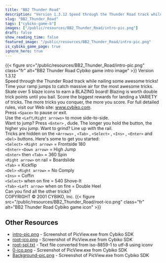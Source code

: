 ```yaml
---
title: "BB2 Thunder Road"
description: "Version 1.3.12 Speed through the Thunder Road track while nailing some awesome tricks! Time your ramp jumps to catch massive air for the most awesome tricks. Skate over 5 blaze icons to earn a BLAZING board! Blazing is worth double trick points until you bail. Score the biggest ..."
slug: "BB2_Thunder_Road"
tags: ["cybiko-game-b"]
images: ["/public/resources/BB2_Thunder_Road/intro-pic.png"]
draft: false
show_reading_time: false
featured_image: "/public/resources/BB2_Thunder_Road/intro-pic.png"
is_cybiko_game_page: true
ignore_hero: true
---
```

{{< figure src="/public/resources/BB2_Thunder_Road/intro-pic.png" class="fr" alt="BB2 Thunder Road Cybiko game intro image" >}}
Version 1.3.12 \
Speed through the Thunder Road track while nailing some awesome tricks! Time your ramp jumps to catch massive air for the most awesome tricks. Skate over 5 blaze icons to earn a BLAZING board! Blazing is worth double trick points until you bail. Score the biggest rewards for landing a VARIETY of tricks. The more tricks you conquer, the more you score. For full detailed rules, visit our Web site: www.cybiko.com. \
Press `<Space>`  to pause or exit. \
Use the `<Left/Right arrows>`  to move side-to-side. \
Want to jump? Press `<Enter>` , dude. The longer you hold the button, the higher you jump. Want to grind? Line up with the rail. \
Tricks are hidden on the `<Arrows>` , `<Tab>` , `<Select>` , `<Ins>` , `<Enter>`  and `<Del>`  buttons. Here's some to get you started: \
`<Select>` `<Right arrow>`  = Frontside 180 \
`<Enter>` `<Down arrow>`  = High Jump \
`<Enter>`  then `<Tab>`  = 360 Spin \
`<Right arrow>`  on rail = Boardslide \
`<Tab>`  = Kickflip \
`<Del>` `<Right arrow>`  = No Comply \
`<Ins>`  = Coffin \
`<Select>`  when on fire = 540 Shove-It \
`<Tab>` `<Left arrow>`  when on fire = Double Heel \
Can you find all the other tricks? \
COPYRIGHT © 2001 CYBIKO, Inc. {{< figure src="/public/resources/BB2_Thunder_Road/root-ico.png" class="fr" alt="BB2 Thunder Road Cybiko game icon" >}}

## Other Resources
* [intro-pic.png](/public/resources/BB2_Thunder_Road/intro-pic.png) - Screenshot of PicView.exe from Cybiko SDK
* [root-ico.png](/public/resources/BB2_Thunder_Road/root-ico.png) - Screenshot of PicView.exe from Cybiko SDK
* [root-spl.txt](/public/resources/BB2_Thunder_Road/root-spl.txt) - Text file converted from iso-8859-1 to utf-8 using iconv
* [0-ico.png](/public/resources/BB2_Thunder_Road/0-ico.png) - Screenshot of PicView.exe from Cybiko SDK
* [Background-pic.png](/public/resources/BB2_Thunder_Road/Background-pic.png) - Screenshot of PicView.exe from Cybiko SDK
